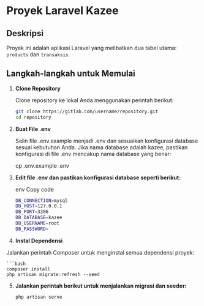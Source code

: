 # Proyek Laravel Kazee

## Deskripsi

Proyek ini adalah aplikasi Laravel yang melibatkan dua tabel utama: `products` dan `transaksis`.

## Langkah-langkah untuk Memulai

1. **Clone Repository**

   Clone repository ke lokal Anda menggunakan perintah berikut:
   ```bash
   git clone https://gitlab.com/username/repository.git
   cd repository

2. **Buat File .env**

    Salin file .env.example menjadi .env dan sesuaikan konfigurasi database sesuai kebutuhan Anda. Jika nama database adalah kazee, pastikan konfigurasi di file .env mencakup nama database yang benar:

    cp .env.example .env

3. **Edit file .env dan pastikan konfigurasi database seperti berikut:**

    env
    Copy code

    ```bash
    DB_CONNECTION=mysql
    DB_HOST=127.0.0.1
    DB_PORT=3306
    DB_DATABASE=kazee
    DB_USERNAME=root
    DB_PASSWORD=

4. **Instal Dependensi**

Jalankan perintah Composer untuk menginstal semua dependensi proyek:

    ```bash
    composer install
    php artisan migrate:refresh --seed

5. **Jalankan perintah berikut untuk menjalankan migrasi dan seeder:**

    ```bash
    php artisan serve


